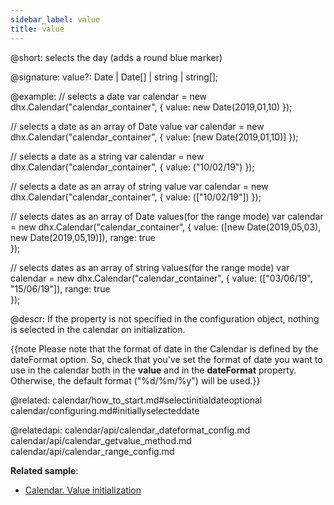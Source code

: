 ```yaml
---
sidebar_label: value
title: value
---          
```


@short: selects the day (adds a round blue marker)

@signature: value?: Date | Date[] | string | string[];

@example:
// selects a date
var calendar = new dhx.Calendar("calendar_container", {
    value: new Date(2019,01,10)
});

// selects a date as an array of Date value
var calendar = new dhx.Calendar("calendar_container", {
    value: [new Date(2019,01,10)]
});

// selects a date as a string
var calendar = new dhx.Calendar("calendar_container", {
    value: ("10/02/19")
});

// selects a date as an array of string value
var calendar = new dhx.Calendar("calendar_container", {
    value: (["10/02/19"])
});

// selects dates as an array of Date values(for the range mode)
var calendar = new dhx.Calendar("calendar_container", {
    value: ([new Date(2019,05,03), new Date(2019,05,19)]),
    range: true  
});

// selects dates as an array of string values(for the range mode)
var calendar = new dhx.Calendar("calendar_container", {
    value: (["03/06/19", "15/06/19"]),
    range: true  
});




@descr: 
If the property is not specified in the configuration object, nothing is selected in the calendar on initialization.

{{note Please note that the format of date in the Calendar is defined by the dateFormat option. So, check that you've set the format of date you want to use in the calendar both in the **value** and in the **dateFormat** property. Otherwise, the default format ("%d/%m/%y") will be used.}}

@related:
calendar/how_to_start.md#selectinitialdateoptional
calendar/configuring.md#initiallyselecteddate

@relatedapi:
calendar/api/calendar_dateformat_config.md
calendar/api/calendar_getvalue_method.md
calendar/api/calendar_range_config.md

**Related sample**:
- [Calendar. Value initialization](https://snippet.dhtmlx.com/epjjww3l)